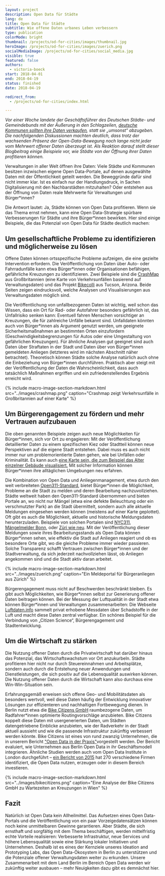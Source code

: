 ```yaml
---
layout: project
description: Open Data für Städte
lang: de
title: Open Data für Städte
subtitle: Wie offene Daten urbanes Leben verbessern
type: publication
colorMode: bright
thumbnail: /projects/od-for-cities/images/thumbnail.jpg
heroImage: /projects/od-for-cities/images/zuerich.png
socialMediaImage: /projects/od-for-cities/social_media.jpg
visible: true
featured: false
authors:
  - victoria-boeck
start: 2018-04-01
end: 2018-04-19
status: finished
date: 2018-04-19

redirect_from:
  - /projects/od-for-cities/index.html

---
```



_Vor einer Woche landete der Geschäftsführer des Deutschen Städte- und Gemeindebunds mit der Äußerung in den Schlagzeilen, [deutsche Kommunen sollten ihre Daten verkaufen](https://www.swr.de/swraktuell/idee-des-staedte-und-gemeindebundes-daten-verkaufen-fuer-die-buerger/-/id=396/did=21471578/nid=396/1nforlg/index.html), statt sie „umsonst“ abzugeben. Die nachfolgenden Diskussionen machten deutlich, dass trotz der wachsenden Präsenz der Open-Data-Bewegung noch lange nicht jeder vom Mehrwert offener Daten überzeugt ist. Als Reaktion darauf stellt dieser Blogbeitrag einige Beispiele vor, wie Städte von der Öffnung ihrer Daten profitieren können._

Verwaltungen in aller Welt öffnen ihre Daten: Viele Städte und Kommunen besitzen inzwischen eigene Open Data-Portale, auf denen ausgewählte Daten mit der Öffentlichkeit geteilt werden. Die Beweggründe dafür sind nicht immer klar. Ist es einfach nur der Handlungsdruck, in Sachen Digitalisierung mit den Nachbarstädten mitzuhalten? Oder entstehen aus der Öffnung von Daten reale Mehrwerte für Verwaltungen und Bürger\*innen?

Die Antwort lautet: Ja, Städte können von Open Data profitieren. Wenn sie das Thema ernst nehmen, kann eine Open Data-Strategie spürbare Verbesserungen für Städte und ihre Bürger\*innen bewirken. Hier sind einige Beispiele, die das Potenzial von Open Data für Städte deutlich machen:

Um gesellschaftliche Probleme zu identifizieren und möglicherweise zu lösen
---------------------------------------------------------------------------



Offene Daten können ortsspezifische Probleme aufzeigen, die eine gezielte Intervention erfordern. Die Veröffentlichung von Daten über Auto- oder Fahrradunfälle kann etwa Bürger\*innen oder Organisationen befähigen, gefährliche Kreuzungen zu identifizieren. Zwei Beispiele sind die [CrashMap](http://www.crashmap.co.uk/) aus Großbritannien (eine Karte von Verkehrsunfällen basierend auf Verwaltungsdaten) und das Projekt [Bikecolli](http://bikecolli.info/) aus Tucson, Arizona. Beide Seiten zeigen eindrucksvoll, welche Analysen und Visualisierungen aus Verwaltungsdaten möglich sind.

Die Veröffentlichung von unfallbezogenen Daten ist wichtig, weil schon das Wissen, dass ein Ort für Rad- oder Autofahrer besonders gefährlich ist, das Unfallrisiko senken kann: Eventuell fahren Menschen vorsichtiger an Kreuzungen, die für zahlreiche Unfälle bekannt sind. Unfalldaten könnten auch von Bürger\*innen als Argument genutzt werden, um geeignete Sicherheitsmaßnahmen an bestimmten Orten einzufordern (Geschwindigkeitsbegrenzungen für Autos oder eine Umgestaltung von gefährlichen Kreuzungen). Für ähnliche Analysen gut geeignet sind auch Daten über Straftaten in der Stadt und Daten über von Bürger\*innen gemeldeten Anliegen (letzteres wird im nächsten Abschnitt näher betrachtet). Theoretisch können Städte solche Analyse natürlich auch ohne die Einbeziehung von Bürger\*innen durchführen. Praktisch aber steigt mit der Veröffentlichung der Daten die Wahrscheinlichkeit, dass auch tatsächlich Maßnahmen ergriffen und ein zufriedenstellendes Ergebnis erreicht wird.

{% include macro-image-section-markdown.html src="../images/crashmap.png" caption="Crashmap zeigt Verkehrsunfälle in Großbritannien auf einer Karte" %}

Um Bürgerengagement zu fördern und mehr Vertrauen aufzubauen
------------------------------------------------------------



Die oben genannten Beispiele zeigen auch neue Möglichkeiten für Bürger\*innen, sich vor Ort zu engagieren: Mit der Veröffentlichung detaillierter Daten zu einem spezifischen Kiez oder Stadtteil können neue Perspektiven auf die eigene Stadt entstehen. Dabei muss es auch nicht immer nur um problemorientierte Daten gehen, wie bei Unfällen oder Kriminalität. Es kann auch [eine Karte sein, die zum Beispiel das Alter einzelner Gebäude visualisiert.](https://fbinter.stadt-berlin.de/fb/index.jsp?loginkey=showMap&mapId=k06_12baualter@senstadt) Mit solcher Information können Bürger\*innen ihre alltäglichen Umgebungen neu erfahren.

Die Kombination von Open Data und Anliegenmanagement, etwa durch den weit verbreiteten [Open311-Standard](http://www.open311.org/), bietet Bürger\*innen die Möglichkeit, Probleme an die Stadt zu melden und deren Bearbeitung nachzuvollziehen. Städte weltweit haben den Open311-Standard übernommen und bieten Portale an, wo nicht nur Mängel (etwa eine defekte Beleuchtung oder ein verschmutzter Park) an die Stadt übermittelt, sondern auch alle aktuelle Meldungen eingesehen werden können (meistens auf einer Karte geplottet). Oft gibt es auch die Möglichkeit, aktuelle und historische Meldungsdaten herunterzuladen. Beispiele von solchen Portalen sind [NYC311](https://nycopendata.socrata.com/Social-Services/311-Service-Requests-from-2010-to-Present/erm2-nwe9), [Mängelmelder Bonn](https://anliegen.bonn.de/), oder [Züri wie neu](https://www.zueriwieneu.ch/). Mit der Veröffentlichung dieser Meldungen sowie ihres Bearbeitungsstands als Open Data können Bürger\*innen sehen, wie effektiv die Stadt auf Anliegen reagiert und ob es besondere Orte gibt, wo die gleiche Probleme immer wieder passieren. Solche Transparenz schafft Vertrauen zwischen Bürger\*innen und der Stadtverwaltung, da sich jederzeit nachvollziehen lässt, ob Anliegen angekommen sind und die Stadt aktiv daran arbeitet.

{% include macro-image-section-markdown.html src="../images/zuerich.png" caption="Ein Meldeportal für Bürgeranliegen aus Zürich" %}

Bürgerengagement muss nicht auf Beschwerden beschränkt bleiben. Es gibt auch Möglichkeiten, wie Bürger\*innen selbst zur Generierung offener Daten beitragen können. Bei der Messung der Luftqualität in der Stadt etwa können Bürger\*innen und Verwaltungen zusammenarbeiten: Die Webseite [Luftdaten.info](https://luftdaten.info/) sammelt privat erhobene Messdaten über Schadstoffe in der Luft und macht diese Daten zentral verfügbar. Ein schönes Beispiel für die Verbindung von „Citizen Science“, Bürgerengagement und Stadtentwicklung.

Um die Wirtschaft zu stärken
----------------------------



Die Nutzung offener Daten durch die Privatwirtschaft hat darüber hinaus das Potenzial, das Wirtschaftswachstum vor Ort anzukurbeln. Städte profitieren hier nicht nur durch Steuereinnahmen und Arbeitsplätze, sondern auch durch die Entstehung neuer Anwendungen und Dienstleistungen, die sich positiv auf die Lebensqualität auswirken können. Die Nutzung offener Daten durch die Wirtschaft kann also durchaus eine Win-Win-Situation sein.

Erfahrungsgemäß erweisen sich offene Geo- und Mobilitätsdaten als besonders wertvoll, weil diese Daten häufig der Entwicklung innovativer Lösungen zur effizienteren und nachhaltigen Fortbewegung dienen. In Berlin nutzt etwa die [Bike Citizens GmbH](https://www.bikecitizens.net/de/) raumbezogene Daten, um Radfahrer\*innen optimierte Routingvorschläge anzubieten. Bike Citizens koppelt diese Daten mit usergenerierten Daten, um Städten datengetriebene Einblicke anzubieten, wie der Radverkehr in der Stadt aktuell aussieht und wie die passende Infrastruktur zukünftig verbessert werden könnte. Bike Citizens ist eines von rund zwanzig Unternehmen, die in unserem Bericht ["Open Data in der Praxis"](https://www.technologiestiftung-berlin.de/de/projects/projects/open-data-in-practice/)vorgestellt werden. Der Bericht evaluiert, wie Unternehmen aus Berlin Open Data in ihr Geschäftsmodell integrieren. Ähnliche Studien werden auch vom Open Data Institute in London durchgeführt – [ein Bericht von 2015](https://theodi.org/article/open-data-means-business/) hat 270 verschiedene Firmen identifiziert, die Open Data nutzen, erzeugen oder in diesem Bereich investieren.

{% include macro-image-section-markdown.html src="../images/bikecitizens.png" caption="Eine Analyse der Bike Citizens GmbH zu Wartezeiten an Kreuzungen in Wien" %}


Fazit
-----



Natürlich ist Open Data kein Allheilmittel. Das Aufsetzen eines Open Data-Portals und die Veröffentlichung von ein paar Vorzeigedatensätzen können noch keine unmittelbaren Gewinne garantieren. Aber Städte, die sich ernsthaft und sorgfältig mit dem Thema beschäftigen, werden mittelfristig echte Vorteile realisieren: Verbesserte Infrastruktur, neue Services und höhere Lebensqualität sowie eine Stärkung lokaler Initiativen und Unternehmen. Deshalb ist es eines der Kernziele unseres Ideation and Prototyping Labs, das Open Data-Ökosystem in Berlin zu unterstützen und die Potenziale offener Verwaltungsdaten weiter zu erkunden. Unsere Zusammenarbeit mit dem Land Berlin im Bereich Open Data werden wir zukünftig weiter ausbauen – mehr Neuigkeiten dazu gibt es demnächst hier.


